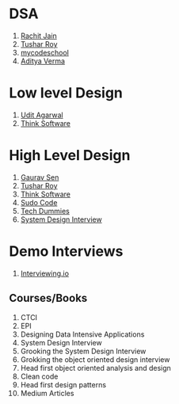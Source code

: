 # DSA

1. [Rachit Jain](https://www.youtube.com/channel/UC9fDC_eBh9e_bogw87DbGKQ)
2. [Tushar Roy](https://www.youtube.com/channel/UCZLJf_R2sWyUtXSKiKlyvAw)
3. [mycodeschool](https://www.youtube.com/playlist?list=PL2_aWCzGMAwI3W_JlcBbtYTwiQSsOTa6P)
4. [Aditya Verma](https://www.youtube.com/channel/UC5WO7o71wvxMxEtLRkPhiQQ)

# Low level Design

1. [Udit Agarwal](https://www.youtube.com/user/UDIT19911)
2. [Think Software](https://www.youtube.com/c/ThinkSoftware/featured)

# High Level Design

1. [Gaurav Sen](https://www.youtube.com/channel/UCRPMAqdtSgd0Ipeef7iFsKw)
2. [Tushar Roy](https://www.youtube.com/channel/UCZLJf_R2sWyUtXSKiKlyvAw)
3. [Think Software](https://www.youtube.com/c/ThinkSoftware/featured)
4. [Sudo Code](https://www.youtube.com/channel/UCMrRRZxUAXRzjai0SSoFgdw)
5. [Tech Dummies](https://www.youtube.com/channel/UCn1XnDWhsLS5URXTi5wtFTA)
6. [System Design Interview](https://www.youtube.com/channel/UC9vLsnF6QPYuH51njmIooCQ)

# Demo Interviews

1. [Interviewing.io](https://www.youtube.com/channel/UCNc-Wa_ZNBAGzFkYbAHw9eg)

## Courses/Books

1. CTCI
2. EPI
3. Designing Data Intensive Applications
4. System Design Interview
5. Grooking the System Design Interview
6. Grokking the object oriented design interview
7. Head first object oriented analysis and design
8. Clean code
9. Head first design patterns
10. Medium Articles
